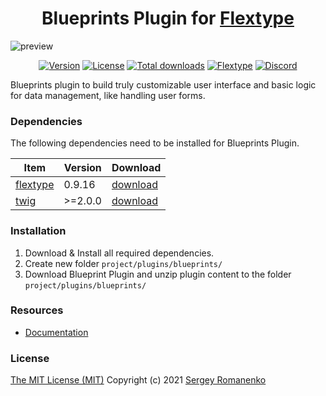 <h1 align="center">Blueprints Plugin for <a href="https://flextype.org/">Flextype</a></h1>

![preview](https://github.com/flextype-plugins/blueprints/raw/dev/preview.png)

<p align="center">
<a href="https://github.com/flextype-plugins/blueprints/releases"><img alt="Version" src="https://img.shields.io/github/release/flextype-plugins/blueprints.svg?label=version&color=black"></a> <a href="https://github.com/flextype-plugins/blueprints"><img src="https://img.shields.io/badge/license-MIT-blue.svg?color=black" alt="License"></a> <a href="https://github.com/flextype-plugins/blueprints"><img src="https://img.shields.io/github/downloads/flextype-plugins/blueprints/total.svg?color=black" alt="Total downloads"></a> <a href="https://github.com/flextype/flextype"><img src="https://img.shields.io/badge/Flextype-0.9.16-green.svg?color=black" alt="Flextype"></a> <a href=""><img src="https://img.shields.io/discord/423097982498635778.svg?logo=discord&color=black&label=Discord%20Chat" alt="Discord"></a>
</p>

Blueprints plugin to build truly customizable user interface and basic logic for data management, like handling user forms.

### Dependencies

The following dependencies need to be installed for Blueprints Plugin.

| Item | Version | Download |
|---|---|---|
| [flextype](https://github.com/flextype/flextype) | 0.9.16 | [download](https://github.com/flextype/flextype/releases) |
| [twig](https://github.com/flextype-plugins/twig) | >=2.0.0 | [download](https://github.com/flextype-plugins/twig/releases) |

### Installation

1. Download & Install all required dependencies.
2. Create new folder `project/plugins/blueprints/`
3. Download Blueprint Plugin and unzip plugin content to the folder `project/plugins/blueprints/`

### Resources

* [Documentation](https://flextype.org/downloads/extend/plugins/blueprints)

### License

[The MIT License (MIT)](https://github.com/flextype-plugins/blueprints/blob/master/LICENSE.txt)
Copyright (c) 2021 [Sergey Romanenko](https://github.com/Awilum)
